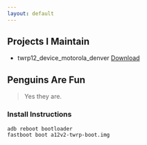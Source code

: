 ```yaml
---
layout: default
---
```


## Projects I Maintain

*    twrp12_device_motorola_denver [Download](https://github.com/juic3b0x/twrp12_device_motorola_denver/releases/download/3.7.0_12-v2/a12v2-twrp-boot.img)

## Penguins Are Fun

> Yes they are.

### Install Instructions

```shell
adb reboot bootloader
fastboot boot a12v2-twrp-boot.img
```
